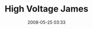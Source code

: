 ---
title: "High Voltage James"
date: 2008-05-25 03:33
location: Nicollet Island
picture: /assets/camera-roll/2008/05/2008-05-25-high-voltage-james/recon-3-027.jpg
thumbnail: /assets/camera-roll/2008/05/2008-05-25-high-voltage-james/recon-3-027-thumbnail.jpg
type: picture
tags:
  - photograph
  - James
  - high voltage
  - sign
  - Nicollet Island
  - Recon 3
---